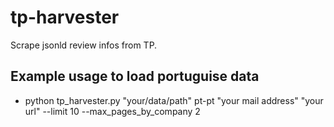 # tp-harvester
Scrape jsonld review infos from TP.
## Example usage to load portuguise data
 * python tp_harvester.py "your/data/path" pt-pt "your mail address" "your url" --limit 10 --max_pages_by_company 2
